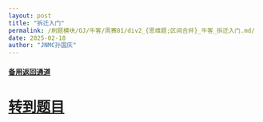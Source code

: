 ```yaml
---
layout: post
title: "拆迁入门"
permalink: /刷题模块/OJ/牛客/周赛81/div2_{思维题;区间合并}_牛客_拆迁入门.md/
date: 2025-02-18
author: "JNMC孙国庆"
---
```


#### [备用返回通道](../../README.md)
# [转到题目](https://ac.nowcoder.com/acm/contest/101921/F)